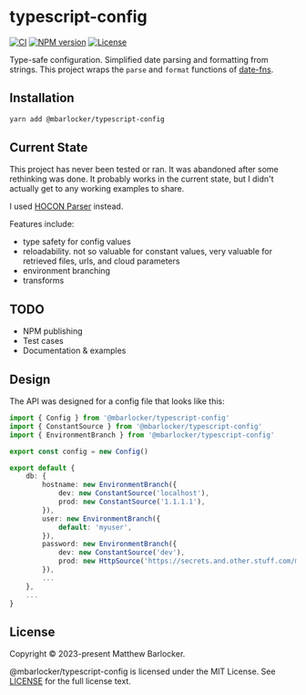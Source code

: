 # typescript-config

[![CI](https://github.com/mbarlocker/typescript-config/actions/workflows/ci.yml/badge.svg)](https://github.com/mbarlocker/typescript-config/actions/workflows/ci.yml)
[![NPM version](http://img.shields.io/npm/v/@mbarlocker/typescript-config.svg)](https://www.npmjs.com/package/@mbarlocker/typescript-config)
[![License](http://img.shields.io/badge/license-mit-blue.svg?style=flat-square)](https://raw.githubusercontent.com/mbarlocker/typescript-config/main/LICENSE)

Type-safe configuration.
Simplified date parsing and formatting from strings. This project wraps the `parse` and `format` functions of [date-fns](https://github.com/date-fns/date-fns).

## Installation

```sh
yarn add @mbarlocker/typescript-config
```

## Current State

This project has never been tested or ran. It was abandoned after some rethinking was done. It probably works in the current state, but I didn't actually get to any working examples to share.

I used [HOCON Parser](https://github.com/josephtzeng/hocon-parser) instead.

Features include:

* type safety for config values
* reloadability. not so valuable for constant values, very valuable for retrieved files, urls, and cloud parameters
* environment branching
* transforms

## TODO

* NPM publishing
* Test cases
* Documentation & examples

## Design

The API was designed for a config file that looks like this:

```typescript
import { Config } from '@mbarlocker/typescript-config'
import { ConstantSource } from '@mbarlocker/typescript-config'
import { EnvironmentBranch } from '@mbarlocker/typescript-config'

export const config = new Config()

export default {
	db: {
		hostname: new EnvironmentBranch({
			dev: new ConstantSource('localhost'),
			prod: new ConstantSource('1.1.1.1'),
		}),
		user: new EnvironmentBranch({
			default: 'myuser',
		}),
		password: new EnvironmentBranch({
			dev: new ConstantSource('dev'),
			prod: new HttpSource('https://secrets.and.other.stuff.com/mysecret.txt'),
		}),
		...
	},
	...
}
```

## License
Copyright © 2023-present Matthew Barlocker.

@mbarlocker/typescript-config is licensed under the MIT License. See [LICENSE](LICENSE) for the full license text.
